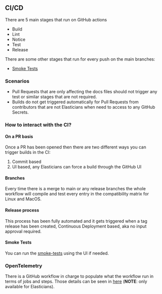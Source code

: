 ## CI/CD

There are 5 main stages that run on GitHub actions

* Build
* Lint
* Notice
* Test
* Release

There are some other stages that run for every push on the main branches:

* [Smoke Tests](./smoke-tests.yml)

### Scenarios

* Pull Requests that are only affecting the docs files should not trigger any test or similar stages that are not required.
* Builds do not get triggered automatically for Pull Requests from contributors that are not Elasticians when need to access to any GitHub Secrets.

### How to interact with the CI?

#### On a PR basis

Once a PR has been opened then there are two different ways you can trigger builds in the CI:

1. Commit based
1. UI based, any Elasticians can force a build through the GitHub UI

#### Branches

Every time there is a merge to main or any release branches the whole workflow will compile and test every entry in the compatibility matrix for Linux and MacOS.

#### Release process

This process has been fully automated and it gets triggered when a tag release has been created, Continuous Deployment based, aka no input approval required.

#### Smoke Tests

You can run the [smoke-tests]( https://github.com/elastic/apm-aws-lambda/actions/workflows/smoke-tests.yml) using the UI if needed.

### OpenTelemetry

There is a GitHub workflow in charge to populate what the workflow run in terms of jobs and steps. Those details can be seen in [here](https://ela.st/oblt-ci-cd-stats) (**NOTE**: only available for Elasticians).
